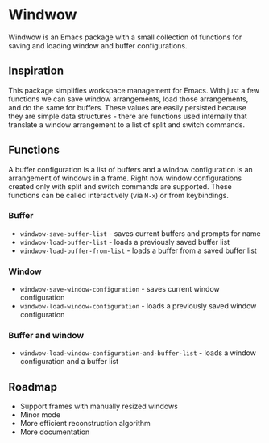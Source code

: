 # Windwow #

Windwow is an Emacs package with a small collection of functions for saving and loading window and buffer configurations. 

## Inspiration ##

This package simplifies workspace management for Emacs. With just a few functions we can save window arrangements, load those arrangements, and do the same for buffers. These values are easily persisted because they are simple data structures - there are functions used internally that translate a window arrangement to a list of split and switch commands. 

## Functions ##

A buffer configuration is a list of buffers and a window configuration is an arrangement of windows in a frame. Right now window configurations created only with split and switch commands are supported. These functions can be called interactively (via `M-x`) or from keybindings.

### Buffer ###
  * `windwow-save-buffer-list` - saves current buffers and prompts for name
  * `windwow-load-buffer-list` - loads a previously saved buffer list
  * `windwow-load-buffer-from-list` - loads a buffer from a saved buffer list

### Window ###
  * `windwow-save-window-configuration` - saves current window configuration
  * `windwow-load-window-configuration` - loads a previously saved window configuration

### Buffer and window ###
  * `windwow-load-window-configuration-and-buffer-list` - loads a window configuration and a buffer list 

## Roadmap ##
  * Support frames with manually resized windows
  * Minor mode
  * More efficient reconstruction algorithm
  * More documentation
